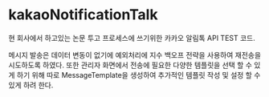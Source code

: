 # kakaoNotificationTalk

현 회사에서 하고있는 논문 투고 프로세스에 쓰기위한 카카오 알림톡 API TEST 코드.

메시지 발송은 데이터 변동이 없기에 예외처리에 지수 백오프 전략을 사용하여 재전송을 시도하도록 하였다.
또한 관리자 화면에서 전송에 필요한 다양한 템플릿을 선택 할 수 있게 하기 위해 따로
MessageTemplate을 생성하여 추가적인 템플릿 작성 및 설정 할 수 있게 하려 한다.

